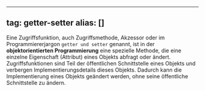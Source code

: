 
---
tag: getter-setter
alias: []
---

Eine Zugriffsfunktion, auch Zugriffsmethode, Akzessor oder im Programmiererjargon `getter und setter` genannt, ist in der **objektorientierten Programmierung** eine spezielle Methode, die eine einzelne Eigenschaft (Attribut) eines Objekts abfragt oder ändert. Zugriffsfunktionen sind Teil der öffentlichen Schnittstelle eines Objekts und verbergen Implementierungsdetails dieses Objekts. Dadurch kann die Implementierung eines Objekts geändert werden, ohne seine öffentliche Schnittstelle zu ändern.
